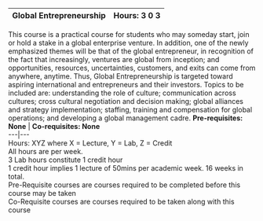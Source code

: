 **Global Entrepreneurship** | **Hours: 3 0 3**  
---|---  
This course is a practical course for students who may someday start, join or hold a stake in a global enterprise venture. In addition, one of the newly emphasized themes will be that of the global entrepreneur, in recognition of the fact that increasingly, ventures are global from inception; and opportunities, resources, uncertainties, customers, and exits can come from anywhere, anytime. Thus, Global Entrepreneurship is targeted toward aspiring international and entrepreneurs and their investors. Topics to be included are: understanding the role of culture; communication across cultures; cross cultural negotiation and decision making; global alliances and strategy implementation; staffing, training and compensation for global operations; and developing a global management cadre.
**Pre-requisites: None** | **Co-requisites: None**  
---|---  
Hours: XYZ where X = Lecture, Y = Lab, Z = Credit  
All hours are per week.  
3 Lab hours constitute 1 credit hour  
1 credit hour implies 1 lecture of 50mins per academic week. 16 weeks in total.  
Pre-Requisite courses are courses required to be completed before this course may be taken  
Co-Requisite courses are courses required to be taken along with this course
